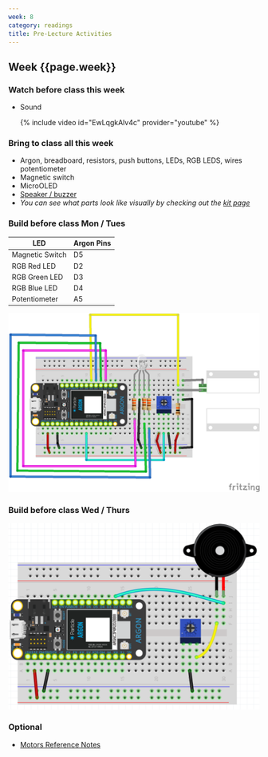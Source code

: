 ```yaml
---
week: 8
category: readings
title: Pre-Lecture Activities
---
```




## Week {{page.week}}

### Watch before class this week

* Sound

    {% include video id="EwLqgkAlv4c" provider="youtube" %}

### Bring to class all this week

- Argon, breadboard, resistors, push buttons, LEDs, RGB LEDS, wires potentiometer
- Magnetic switch
- MicroOLED
- [Speaker / buzzer](https://www.sparkfun.com/products/7950)
- *You can see what parts look like visually by checking out the [kit page](https://reparke.github.io/ITP348-Physical-Computing/kit)*



### Build before class Mon / Tues 

| LED             | Argon Pins |
| --------------- | ---------- |
| Magnetic Switch | D5         |
| RGB Red LED     | D2         |
| RGB Green LED   | D3         |
| RGB Blue LED    | D4         |
| Potentiometer   | A5         |

![image-20210227172856897](week08.assets/image-20210227172856897.png)



### Build before class Wed / Thurs 

![1570925716449](week08.assets/1570925716449.png)





### Optional

- [Motors Reference Notes](https://www.electronicproducts.com/Electromechanical_Components/Motors_and_Controllers/Motor_control_design_an_introduction_to_motors_and_controllers.aspx)

